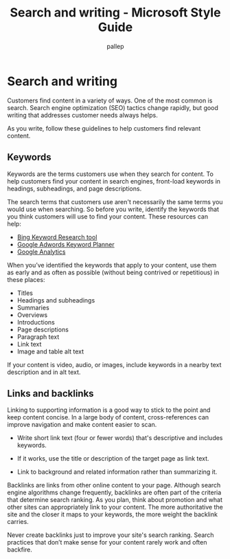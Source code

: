 ﻿---
title: Search and writing - Microsoft Style Guide
author: pallep
ms.author: pallep
ms.date: 01/19/2018
ms.topic: article
ms.prod: non-product-specific
---

# Search and writing

Customers
find content in a variety of ways. One of the most common is
search. Search engine optimization (SEO) tactics change
rapidly, but good writing that addresses customer needs always helps.

As you write, follow these guidelines to help customers find relevant content.

## Keywords

Keywords are the terms customers use when they search for content. To help customers find your content in search engines, front-load keywords in headings, subheadings, and page descriptions.

The search terms that customers use aren't necessarily the same terms you would use when searching. So before you write, identify the keywords that you think customers will use to find your content. These resources can help: 

  - [Bing Keyword Research tool](http://www.bing.com/toolbox/keywords/)
  - [Google Adwords Keyword Planner](https://adwords.google.co.uk/KeywordPlanner?sourcedoc=%7b0C43A47E-BC20-44B3-A1E7-4FDC06EAF830%7d&file=Video%20Production%20Guide.docx&action=default)
  - [Google Analytics](https://analytics.google.com/analytics/web/)

When
you’ve identified the keywords that apply to your content, use
them as early and as often as possible (without being contrived or
repetitious) in these places:

  - Titles 
  - Headings and subheadings 
  - Summaries 
  - Overviews 
  - Introductions 
  - Page descriptions 
  - Paragraph text 
  - Link text 
  - Image and table alt text 

If your content is video, audio, or images, include keywords in a nearby text description and in alt text. 

## Links and backlinks

Linking
to supporting information is a good way to stick to the point and
keep content concise. In a large body of content, cross-references
can improve navigation and make content easier to scan.

  - Write short link text (four or fewer words) that's descriptive and includes keywords.  
  
  - If it works, use the title or description of the target page as link text.  
  
  - Link to background and related information rather than summarizing it.

Backlinks
are links from other online content to your page. Although search
engine algorithms change frequently, backlinks are often part of the
criteria that determine search ranking. As you plan, think about
promotion and what other sites can appropriately link to your
content. The more authoritative the site and the closer it maps to
your keywords, the more weight the backlink carries. 

Never
create backlinks just to improve your site's search ranking.
Search practices that don’t make sense for your content rarely
work and often backfire.
